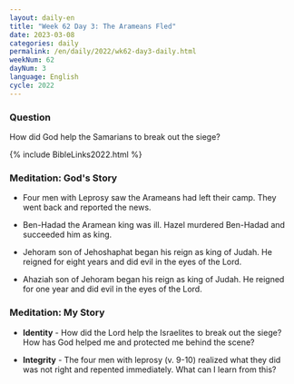 ```yaml
---
layout: daily-en
title: "Week 62 Day 3: The Arameans Fled"
date: 2023-03-08
categories: daily
permalink: /en/daily/2022/wk62-day3-daily.html
weekNum: 62
dayNum: 3
language: English
cycle: 2022
---
```

### Question     
How did God help the Samarians to break out the siege?

{% include BibleLinks2022.html %} 

### Meditation: God's Story   
+ Four men with Leprosy saw the Arameans had left their camp. They went back and reported the news. 

+ Ben-Hadad the Aramean king was ill. Hazel murdered Ben-Hadad and succeeded him as king. 

+ Jehoram son of Jehoshaphat began his reign as king of Judah. He reigned for eight years and did evil in the eyes of the Lord. 

+ Ahaziah son of Jehoram began his reign as king of Judah. He reigned for one year and did evil in the eyes of the Lord. 

### Meditation: My Story   
+ **Identity** - How did the Lord help the Israelites to break out the siege? How has God helped me and protected me behind the scene? 

+ **Integrity** - The four men with leprosy (v. 9-10) realized what they did was not right and repented immediately. What can I learn from this? 
